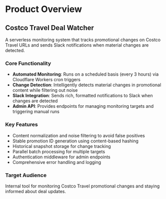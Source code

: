 # Product Overview

## Costco Travel Deal Watcher

A serverless monitoring system that tracks promotional changes on Costco Travel URLs and sends Slack notifications when material changes are detected.

### Core Functionality
- **Automated Monitoring**: Runs on a scheduled basis (every 3 hours) via Cloudflare Workers cron triggers
- **Change Detection**: Intelligently detects material changes in promotional content while filtering out noise
- **Slack Integration**: Sends rich, formatted notifications to Slack when changes are detected
- **Admin API**: Provides endpoints for managing monitoring targets and triggering manual runs

### Key Features
- Content normalization and noise filtering to avoid false positives
- Stable promotion ID generation using content-based hashing
- Historical snapshot storage for change tracking
- Parallel batch processing for multiple targets
- Authentication middleware for admin endpoints
- Comprehensive error handling and logging

### Target Audience
Internal tool for monitoring Costco Travel promotional changes and staying informed about deal updates.